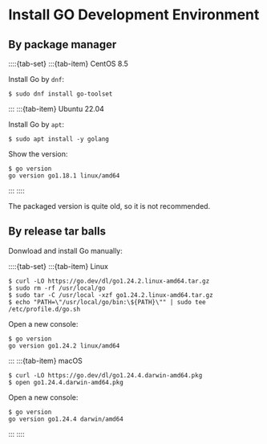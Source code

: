 # Install GO Development Environment

## By package manager

::::{tab-set}
:::{tab-item} CentOS 8.5

Install Go by `dnf`:

```console
$ sudo dnf install go-toolset
```

:::
:::{tab-item} Ubuntu 22.04

Install Go by `apt`:

```console
$ sudo apt install -y golang
```

Show the version:

```console
$ go version
go version go1.18.1 linux/amd64
```

:::
::::

The packaged version is quite old, so it is not recommended.

## By release tar balls

Donwload and install Go manually:

::::{tab-set}
:::{tab-item} Linux

```console
$ curl -LO https://go.dev/dl/go1.24.2.linux-amd64.tar.gz
$ sudo rm -rf /usr/local/go
$ sudo tar -C /usr/local -xzf go1.24.2.linux-amd64.tar.gz
$ echo "PATH=\"/usr/local/go/bin:\${PATH}\"" | sudo tee /etc/profile.d/go.sh
```

Open a new console:

```console
$ go version
go version go1.24.2 linux/amd64
```

:::
:::{tab-item} macOS

```console
$ curl -LO https://go.dev/dl/go1.24.4.darwin-amd64.pkg
$ open go1.24.4.darwin-amd64.pkg
```

Open a new console:

```console
$ go version  
go version go1.24.4 darwin/amd64
```

:::
::::
